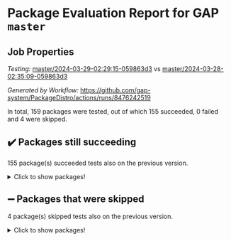 # Package Evaluation Report for GAP `master`

## Job Properties

*Testing:* [master/2024-03-29-02:29:15-059863d3](https://github.com/gap-system/PackageDistro/blob/data/reports/master/2024-03-29-02:29:15-059863d3) vs [master/2024-03-28-02:35:09-059863d3](https://github.com/gap-system/PackageDistro/blob/data/reports/master/2024-03-28-02:35:09-059863d3)

*Generated by Workflow:* https://github.com/gap-system/PackageDistro/actions/runs/8476242519

In total, 159 packages were tested, out of which 155 succeeded, 0 failed and 4 were skipped.

## :heavy_check_mark: Packages still succeeding

155 package(s) succeeded tests also on the previous version.
<details><summary>Click to show packages!</summary>

- 4ti2interface 2023.02-04 [(success)](https://github.com/gap-system/PackageDistro/actions/runs/8476242519/job/23225679838)
- ace 5.6.2 [(success)](https://github.com/gap-system/PackageDistro/actions/runs/8476242519/job/23225679994)
- aclib 1.3.2 [(success)](https://github.com/gap-system/PackageDistro/actions/runs/8476242519/job/23225680126)
- agt 0.3.1 [(success)](https://github.com/gap-system/PackageDistro/actions/runs/8476242519/job/23225680280)
- alnuth 3.2.1 [(success)](https://github.com/gap-system/PackageDistro/actions/runs/8476242519/job/23225680406)
- anupq 3.3.0 [(success)](https://github.com/gap-system/PackageDistro/actions/runs/8476242519/job/23225680526)
- atlasrep 2.1.8 [(success)](https://github.com/gap-system/PackageDistro/actions/runs/8476242519/job/23225680660)
- autodoc 2023.06.19 [(success)](https://github.com/gap-system/PackageDistro/actions/runs/8476242519/job/23225680797)
- automata 1.15 [(success)](https://github.com/gap-system/PackageDistro/actions/runs/8476242519/job/23225682451)
- automgrp 1.3.2 [(success)](https://github.com/gap-system/PackageDistro/actions/runs/8476242519/job/23225682787)
- autpgrp 1.11 [(success)](https://github.com/gap-system/PackageDistro/actions/runs/8476242519/job/23225683051)
- cap 2024.03-03 [(success)](https://github.com/gap-system/PackageDistro/actions/runs/8476242519/job/23225683822)
- caratinterface 2.3.6 [(success)](https://github.com/gap-system/PackageDistro/actions/runs/8476242519/job/23225684817)
- cddinterface 2022.11.01 [(success)](https://github.com/gap-system/PackageDistro/actions/runs/8476242519/job/23225684953)
- circle 1.6.6 [(success)](https://github.com/gap-system/PackageDistro/actions/runs/8476242519/job/23225685133)
- classicpres 1.22 [(success)](https://github.com/gap-system/PackageDistro/actions/runs/8476242519/job/23225685277)
- cohomolo 1.6.11 [(success)](https://github.com/gap-system/PackageDistro/actions/runs/8476242519/job/23225685381)
- congruence 1.2.6 [(success)](https://github.com/gap-system/PackageDistro/actions/runs/8476242519/job/23225685479)
- corelg 1.56 [(success)](https://github.com/gap-system/PackageDistro/actions/runs/8476242519/job/23225685581)
- crime 1.6 [(success)](https://github.com/gap-system/PackageDistro/actions/runs/8476242519/job/23225685700)
- crisp 1.4.6 [(success)](https://github.com/gap-system/PackageDistro/actions/runs/8476242519/job/23225685799)
- crypting 0.10.4 [(success)](https://github.com/gap-system/PackageDistro/actions/runs/8476242519/job/23225685923)
- cryst 4.1.27 [(success)](https://github.com/gap-system/PackageDistro/actions/runs/8476242519/job/23225686057)
- crystcat 1.1.10 [(success)](https://github.com/gap-system/PackageDistro/actions/runs/8476242519/job/23225686153)
- ctbllib 1.3.9 [(success)](https://github.com/gap-system/PackageDistro/actions/runs/8476242519/job/23225686258)
- cubefree 1.19 [(success)](https://github.com/gap-system/PackageDistro/actions/runs/8476242519/job/23225686346)
- curlinterface 2.3.2 [(success)](https://github.com/gap-system/PackageDistro/actions/runs/8476242519/job/23225686426)
- cvec 2.8.1 [(success)](https://github.com/gap-system/PackageDistro/actions/runs/8476242519/job/23225686504)
- datastructures 0.3.0 [(success)](https://github.com/gap-system/PackageDistro/actions/runs/8476242519/job/23225686577)
- deepthought 1.0.6 [(success)](https://github.com/gap-system/PackageDistro/actions/runs/8476242519/job/23225686646)
- design 1.8 [(success)](https://github.com/gap-system/PackageDistro/actions/runs/8476242519/job/23225686724)
- difsets 2.3.1 [(success)](https://github.com/gap-system/PackageDistro/actions/runs/8476242519/job/23225686792)
- digraphs 1.7.1 [(success)](https://github.com/gap-system/PackageDistro/actions/runs/8476242519/job/23225686906)
- edim 1.3.8 [(success)](https://github.com/gap-system/PackageDistro/actions/runs/8476242519/job/23225687014)
- example 4.3.4 [(success)](https://github.com/gap-system/PackageDistro/actions/runs/8476242519/job/23225687098)
- examplesforhomalg 2023.10-01 [(success)](https://github.com/gap-system/PackageDistro/actions/runs/8476242519/job/23225687201)
- factint 1.6.3 [(success)](https://github.com/gap-system/PackageDistro/actions/runs/8476242519/job/23225687285)
- ferret 1.0.10 [(success)](https://github.com/gap-system/PackageDistro/actions/runs/8476242519/job/23225687368)
- fga 1.5.0 [(success)](https://github.com/gap-system/PackageDistro/actions/runs/8476242519/job/23225687475)
- fining 1.5.6 [(success)](https://github.com/gap-system/PackageDistro/actions/runs/8476242519/job/23225687570)
- float 1.0.4 [(success)](https://github.com/gap-system/PackageDistro/actions/runs/8476242519/job/23225687644)
- format 1.4.4 [(success)](https://github.com/gap-system/PackageDistro/actions/runs/8476242519/job/23225687733)
- forms 1.2.9 [(success)](https://github.com/gap-system/PackageDistro/actions/runs/8476242519/job/23225687830)
- fplsa 1.2.6 [(success)](https://github.com/gap-system/PackageDistro/actions/runs/8476242519/job/23225687916)
- fr 2.4.13 [(success)](https://github.com/gap-system/PackageDistro/actions/runs/8476242519/job/23225688015)
- francy 2.0.3 [(success)](https://github.com/gap-system/PackageDistro/actions/runs/8476242519/job/23225688104)
- fwtree 1.3 [(success)](https://github.com/gap-system/PackageDistro/actions/runs/8476242519/job/23225688190)
- gapdoc 1.6.7 [(success)](https://github.com/gap-system/PackageDistro/actions/runs/8476242519/job/23225688279)
- gauss 2023.02-04 [(success)](https://github.com/gap-system/PackageDistro/actions/runs/8476242519/job/23225688382)
- gaussforhomalg 2023.11-01 [(success)](https://github.com/gap-system/PackageDistro/actions/runs/8476242519/job/23225688497)
- gbnp 1.0.5 [(success)](https://github.com/gap-system/PackageDistro/actions/runs/8476242519/job/23225688587)
- generalizedmorphismsforcap 2024.01-01 [(success)](https://github.com/gap-system/PackageDistro/actions/runs/8476242519/job/23225688690)
- genss 1.6.8 [(success)](https://github.com/gap-system/PackageDistro/actions/runs/8476242519/job/23225688794)
- gradedmodules 2024.01-01 [(success)](https://github.com/gap-system/PackageDistro/actions/runs/8476242519/job/23225688902)
- gradedringforhomalg 2023.08-01 [(success)](https://github.com/gap-system/PackageDistro/actions/runs/8476242519/job/23225688998)
- grape 4.9.0 [(success)](https://github.com/gap-system/PackageDistro/actions/runs/8476242519/job/23225689105)
- groupoids 1.74 [(success)](https://github.com/gap-system/PackageDistro/actions/runs/8476242519/job/23225689204)
- grpconst 2.6.5 [(success)](https://github.com/gap-system/PackageDistro/actions/runs/8476242519/job/23225689298)
- guarana 0.96.3 [(success)](https://github.com/gap-system/PackageDistro/actions/runs/8476242519/job/23225689411)
- guava 3.19 [(success)](https://github.com/gap-system/PackageDistro/actions/runs/8476242519/job/23225689523)
- hap 1.62 [(success)](https://github.com/gap-system/PackageDistro/actions/runs/8476242519/job/23225689641)
- hapcryst 0.1.15 [(success)](https://github.com/gap-system/PackageDistro/actions/runs/8476242519/job/23225689754)
- hecke 1.5.3 [(success)](https://github.com/gap-system/PackageDistro/actions/runs/8476242519/job/23225689858)
- help 4.0 [(success)](https://github.com/gap-system/PackageDistro/actions/runs/8476242519/job/23225689973)
- homalg 2024.01-01 [(success)](https://github.com/gap-system/PackageDistro/actions/runs/8476242519/job/23225690076)
- homalgtocas 2023.11-01 [(success)](https://github.com/gap-system/PackageDistro/actions/runs/8476242519/job/23225690179)
- idrel 2.46 [(success)](https://github.com/gap-system/PackageDistro/actions/runs/8476242519/job/23225690275)
- images 1.3.2 [(success)](https://github.com/gap-system/PackageDistro/actions/runs/8476242519/job/23225690381)
- intpic 0.3.0 [(success)](https://github.com/gap-system/PackageDistro/actions/runs/8476242519/job/23225690489)
- io 4.8.2 [(success)](https://github.com/gap-system/PackageDistro/actions/runs/8476242519/job/23225690599)
- io_forhomalg 2023.02-04 [(success)](https://github.com/gap-system/PackageDistro/actions/runs/8476242519/job/23225690712)
- irredsol 1.4.4 [(success)](https://github.com/gap-system/PackageDistro/actions/runs/8476242519/job/23225690813)
- json 2.2.0 [(success)](https://github.com/gap-system/PackageDistro/actions/runs/8476242519/job/23225690936)
- jupyterkernel 1.5.0 [(success)](https://github.com/gap-system/PackageDistro/actions/runs/8476242519/job/23225691038)
- jupyterviz 1.5.6 [(success)](https://github.com/gap-system/PackageDistro/actions/runs/8476242519/job/23225691151)
- kan 1.37 [(success)](https://github.com/gap-system/PackageDistro/actions/runs/8476242519/job/23225691264)
- kbmag 1.5.11 [(success)](https://github.com/gap-system/PackageDistro/actions/runs/8476242519/job/23225691357)
- laguna 3.9.6 [(success)](https://github.com/gap-system/PackageDistro/actions/runs/8476242519/job/23225691459)
- liealgdb 2.2.1 [(success)](https://github.com/gap-system/PackageDistro/actions/runs/8476242519/job/23225691602)
- liepring 2.8 [(success)](https://github.com/gap-system/PackageDistro/actions/runs/8476242519/job/23225691755)
- liering 2.4.2 [(success)](https://github.com/gap-system/PackageDistro/actions/runs/8476242519/job/23225691877)
- linearalgebraforcap 2024.02-02 [(success)](https://github.com/gap-system/PackageDistro/actions/runs/8476242519/job/23225691972)
- lins 0.9 [(success)](https://github.com/gap-system/PackageDistro/actions/runs/8476242519/job/23225692072)
- localizeringforhomalg 2023.10-01 [(success)](https://github.com/gap-system/PackageDistro/actions/runs/8476242519/job/23225692174)
- loops 3.4.3 [(success)](https://github.com/gap-system/PackageDistro/actions/runs/8476242519/job/23225692266)
- lpres 1.0.3 [(success)](https://github.com/gap-system/PackageDistro/actions/runs/8476242519/job/23225692393)
- majoranaalgebras 1.5.1 [(success)](https://github.com/gap-system/PackageDistro/actions/runs/8476242519/job/23225692486)
- mapclass 1.4.6 [(success)](https://github.com/gap-system/PackageDistro/actions/runs/8476242519/job/23225692588)
- matgrp 0.70 [(success)](https://github.com/gap-system/PackageDistro/actions/runs/8476242519/job/23225692701)
- matricesforhomalg 2024.02-01 [(success)](https://github.com/gap-system/PackageDistro/actions/runs/8476242519/job/23225692805)
- modisom 2.5.4 [(success)](https://github.com/gap-system/PackageDistro/actions/runs/8476242519/job/23225692906)
- modulepresentationsforcap 2024.01-04 [(success)](https://github.com/gap-system/PackageDistro/actions/runs/8476242519/job/23225693031)
- modules 2024.01-01 [(success)](https://github.com/gap-system/PackageDistro/actions/runs/8476242519/job/23225693177)
- monoidalcategories 2024.02-04 [(success)](https://github.com/gap-system/PackageDistro/actions/runs/8476242519/job/23225693319)
- nconvex 2022.09-01 [(success)](https://github.com/gap-system/PackageDistro/actions/runs/8476242519/job/23225693438)
- nilmat 1.4.2 [(success)](https://github.com/gap-system/PackageDistro/actions/runs/8476242519/job/23225693580)
- nock 1.5 [(success)](https://github.com/gap-system/PackageDistro/actions/runs/8476242519/job/23225693715)
- normalizinterface 1.3.6 [(success)](https://github.com/gap-system/PackageDistro/actions/runs/8476242519/job/23225693827)
- nq 2.5.11 [(success)](https://github.com/gap-system/PackageDistro/actions/runs/8476242519/job/23225693980)
- numericalsgps 1.3.1 [(success)](https://github.com/gap-system/PackageDistro/actions/runs/8476242519/job/23225694109)
- openmath 11.5.3 [(success)](https://github.com/gap-system/PackageDistro/actions/runs/8476242519/job/23225694253)
- orb 4.9.0 [(success)](https://github.com/gap-system/PackageDistro/actions/runs/8476242519/job/23225694376)
- packagemanager 1.4.3 [(success)](https://github.com/gap-system/PackageDistro/actions/runs/8476242519/job/23225694488)
- patternclass 2.4.3 [(success)](https://github.com/gap-system/PackageDistro/actions/runs/8476242519/job/23225694573)
- permut 2.0.5 [(success)](https://github.com/gap-system/PackageDistro/actions/runs/8476242519/job/23225694681)
- polenta 1.3.10 [(success)](https://github.com/gap-system/PackageDistro/actions/runs/8476242519/job/23225694789)
- polymaking 0.8.7 [(success)](https://github.com/gap-system/PackageDistro/actions/runs/8476242519/job/23225694890)
- primgrp 3.4.4 [(success)](https://github.com/gap-system/PackageDistro/actions/runs/8476242519/job/23225695004)
- profiling 2.5.4 [(success)](https://github.com/gap-system/PackageDistro/actions/runs/8476242519/job/23225695182)
- qdistrnd 0.9.4 [(success)](https://github.com/gap-system/PackageDistro/actions/runs/8476242519/job/23225695315)
- qpa 1.35 [(success)](https://github.com/gap-system/PackageDistro/actions/runs/8476242519/job/23225695492)
- quagroup 1.8.4 [(success)](https://github.com/gap-system/PackageDistro/actions/runs/8476242519/job/23225695639)
- radiroot 2.9 [(success)](https://github.com/gap-system/PackageDistro/actions/runs/8476242519/job/23225695791)
- rcwa 4.7.1 [(success)](https://github.com/gap-system/PackageDistro/actions/runs/8476242519/job/23225695942)
- rds 1.8 [(success)](https://github.com/gap-system/PackageDistro/actions/runs/8476242519/job/23225696075)
- recog 1.4.2 [(success)](https://github.com/gap-system/PackageDistro/actions/runs/8476242519/job/23225696235)
- repndecomp 1.3.0 [(success)](https://github.com/gap-system/PackageDistro/actions/runs/8476242519/job/23225696359)
- repsn 3.1.2 [(success)](https://github.com/gap-system/PackageDistro/actions/runs/8476242519/job/23225696479)
- resclasses 4.7.3 [(success)](https://github.com/gap-system/PackageDistro/actions/runs/8476242519/job/23225696600)
- ringsforhomalg 2023.11-02 [(success)](https://github.com/gap-system/PackageDistro/actions/runs/8476242519/job/23225696739)
- sco 2023.08-01 [(success)](https://github.com/gap-system/PackageDistro/actions/runs/8476242519/job/23225696858)
- scscp 2.4.2 [(success)](https://github.com/gap-system/PackageDistro/actions/runs/8476242519/job/23225696969)
- semigroups 5.3.7 [(success)](https://github.com/gap-system/PackageDistro/actions/runs/8476242519/job/23225697079)
- sglppow 2.4 [(success)](https://github.com/gap-system/PackageDistro/actions/runs/8476242519/job/23225697190)
- sgpviz 0.999.5 [(success)](https://github.com/gap-system/PackageDistro/actions/runs/8476242519/job/23225697287)
- simpcomp 2.1.14 [(success)](https://github.com/gap-system/PackageDistro/actions/runs/8476242519/job/23225697390)
- singular 2023.02.09 [(success)](https://github.com/gap-system/PackageDistro/actions/runs/8476242519/job/23225697511)
- sl2reps 1.1 [(success)](https://github.com/gap-system/PackageDistro/actions/runs/8476242519/job/23225697601)
- sla 1.5.3 [(success)](https://github.com/gap-system/PackageDistro/actions/runs/8476242519/job/23225697705)
- smallgrp 1.5.3 [(success)](https://github.com/gap-system/PackageDistro/actions/runs/8476242519/job/23225697794)
- smallsemi 0.6.13 [(success)](https://github.com/gap-system/PackageDistro/actions/runs/8476242519/job/23225697868)
- sonata 2.9.6 [(success)](https://github.com/gap-system/PackageDistro/actions/runs/8476242519/job/23225697957)
- sophus 1.27 [(success)](https://github.com/gap-system/PackageDistro/actions/runs/8476242519/job/23225698034)
- sotgrps 1.2 [(success)](https://github.com/gap-system/PackageDistro/actions/runs/8476242519/job/23225698136)
- spinsym 1.5.2 [(success)](https://github.com/gap-system/PackageDistro/actions/runs/8476242519/job/23225698233)
- standardff 1.0 [(success)](https://github.com/gap-system/PackageDistro/actions/runs/8476242519/job/23225698319)
- symbcompcc 1.3.2 [(success)](https://github.com/gap-system/PackageDistro/actions/runs/8476242519/job/23225698408)
- thelma 1.3 [(success)](https://github.com/gap-system/PackageDistro/actions/runs/8476242519/job/23225698479)
- tomlib 1.2.11 [(success)](https://github.com/gap-system/PackageDistro/actions/runs/8476242519/job/23225698569)
- toolsforhomalg 2023.11-01 [(success)](https://github.com/gap-system/PackageDistro/actions/runs/8476242519/job/23225698652)
- toric 1.9.5 [(success)](https://github.com/gap-system/PackageDistro/actions/runs/8476242519/job/23225698758)
- toricvarieties 2022.07.13 [(success)](https://github.com/gap-system/PackageDistro/actions/runs/8476242519/job/23225698841)
- transgrp 3.6.5 [(success)](https://github.com/gap-system/PackageDistro/actions/runs/8476242519/job/23225698918)
- typeset 1.2.2 [(success)](https://github.com/gap-system/PackageDistro/actions/runs/8476242519/job/23225698990)
- ugaly 4.1.3 [(success)](https://github.com/gap-system/PackageDistro/actions/runs/8476242519/job/23225699057)
- unipot 1.5 [(success)](https://github.com/gap-system/PackageDistro/actions/runs/8476242519/job/23225699142)
- unitlib 4.2.0 [(success)](https://github.com/gap-system/PackageDistro/actions/runs/8476242519/job/23225699229)
- utils 0.85 [(success)](https://github.com/gap-system/PackageDistro/actions/runs/8476242519/job/23225699301)
- uuid 0.7 [(success)](https://github.com/gap-system/PackageDistro/actions/runs/8476242519/job/23225699380)
- walrus 0.9991 [(success)](https://github.com/gap-system/PackageDistro/actions/runs/8476242519/job/23225699469)
- wedderga 4.10.5 [(success)](https://github.com/gap-system/PackageDistro/actions/runs/8476242519/job/23225699596)
- xmod 2.92 [(success)](https://github.com/gap-system/PackageDistro/actions/runs/8476242519/job/23225699699)
- xmodalg 1.23 [(success)](https://github.com/gap-system/PackageDistro/actions/runs/8476242519/job/23225699794)
- yangbaxter 0.10.3 [(success)](https://github.com/gap-system/PackageDistro/actions/runs/8476242519/job/23225699886)
- zeromqinterface 0.14 [(success)](https://github.com/gap-system/PackageDistro/actions/runs/8476242519/job/23225700010)
</details>

## :heavy_minus_sign: Packages that were skipped

4 package(s) skipped tests also on the previous version.
<details><summary>Click to show packages!</summary>

- browse 1.8.21 [(skipped)](https://github.com/gap-system/PackageDistro/actions/runs/8476242519/job/23225485254)
- itc 1.5.1 [(skipped)](https://github.com/gap-system/PackageDistro/actions/runs/8476242519/job/23225485254)
- polycyclic 2.16 [(skipped)](https://github.com/gap-system/PackageDistro/actions/runs/8476242519/job/23225485254)
- xgap 4.32 [(skipped)](https://github.com/gap-system/PackageDistro/actions/runs/8476242519/job/23225485254)
</details>

